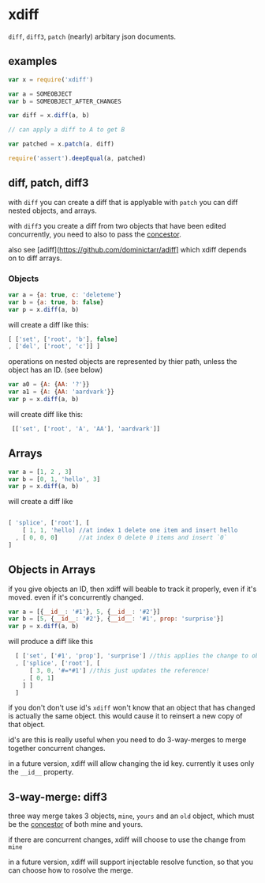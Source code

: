 # xdiff

`diff`, `diff3`, `patch` (nearly) arbitary json documents.

## examples

``` js
var x = require('xdiff')

var a = SOMEOBJECT
var b = SOMEOBJECT_AFTER_CHANGES

var diff = x.diff(a, b)

// can apply a diff to A to get B

var patched = x.patch(a, diff)

require('assert').deepEqual(a, patched)

```

## diff, patch, diff3

with `diff` you can create a diff that is applyable with `patch`
you can diff nested objects, and arrays.

with `diff3` you create a diff from two objects that have been edited concurrently, 
you need to also to pass the [concestor](http://en.wikipedia.org/wiki/Concestor).

also see [adiff](https://github.com/dominictarr/adiff] which xdiff depends on to diff arrays.

### Objects

``` js
var a = {a: true, c: 'deleteme'}
var b = {a: true, b: false}
var p = x.diff(a, b)
```

will create a diff like this:

``` js
[ ['set', ['root', 'b'], false]
, ['del', ['root', 'c']] ]
```

operations on nested objects are represented by thier path, 
unless the object has an ID. (see below)

``` js
var a0 = {A: {AA: '?'}}
var a1 = {A: {AA: 'aardvark'}}
var p = x.diff(a, b)
```

will create diff like this:

``` js
 [['set', ['root', 'A', 'AA'], 'aardvark']]
```

## Arrays

``` js
var a = [1, 2 , 3]
var b = [0, 1, 'hello', 3]
var p = x.diff(a, b)
```

will create a diff like

``` js

[ 'splice', ['root'], [
    [ 1, 1, 'hello] //at index 1 delete one item and insert hello
  , [ 0, 0, 0]      //at index 0 delete 0 items and insert `0`
]
```

## Objects in Arrays

if you give objects an ID, then xdiff will beable to track it properly, even if it's moved.
even if it's concurrently changed.

``` js
var a = [{__id__: '#1'}, 5, {__id__: '#2'}]
var b = [5, {__id__: '#2'}, {__id__: '#1', prop: 'surprise'}]
var p = x.diff(a, b)
```

will produce a diff like this

``` js
  [ ['set', ['#1', 'prop'], 'surprise'] //this applies the change to object #1
  , ['splice', ['root'], [ 
      [ 3, 0, '#=*#1'] //this just updates the reference!
    , [ 0, 1]
    ] ]
  ]

```
if you don't don't use id's `xdiff` won't know that an object that has changed
is actually the same object. this would cause it to reinsert a new copy of that object.

id's are this is really useful when you need to do 3-way-merges to merge together concurrent changes.

in a future version, xdiff will allow changing the id key. currently it uses only the `__id__` property.

## 3-way-merge: diff3

three way merge takes 3 objects, `mine`, `yours` and an `old` object, which must be the [concestor](http://en.wikipedia.org/wiki/Concestor) of both mine and yours.

if there are concurrent changes, xdiff will choose to use the change from `mine`

in a future version, xdiff will support injectable resolve function, so that you can choose how to rosolve the merge.

